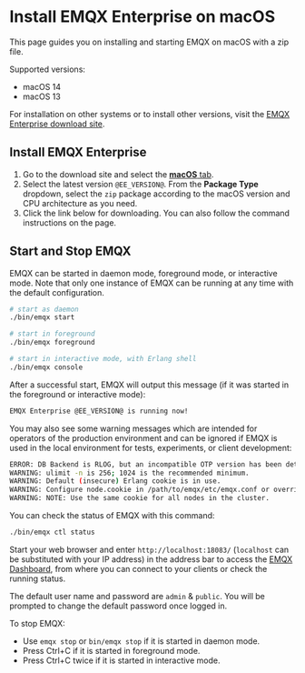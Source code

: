 # Install EMQX Enterprise on macOS
This page guides you on installing and starting EMQX on macOS with a zip file.

Supported versions:

- macOS 14
- macOS 13

For installation on other systems or to install other versions, visit the [EMQX Enterprise download site](https://www.emqx.com/en/downloads-and-install/enterprise).

## Install EMQX Enterprise

1. Go to the download site and select the [**macOS** tab](https://www.emqx.com/en/downloads-and-install/enterprise?os=macOS).
2. Select the latest version `@EE_VERSION@`. From the **Package Type** dropdown, select the `zip` package according to the macOS version and CPU architecture as you need.
3. Click the link below for downloading. You can also follow the command instructions on the page.

## Start and Stop EMQX

EMQX can be started in daemon mode, foreground mode, or interactive mode. Note that only one instance of EMQX can be running at any time with the default configuration.

   ```bash
   # start as daemon
   ./bin/emqx start

   # start in foreground
   ./bin/emqx foreground

   # start in interactive mode, with Erlang shell
   ./bin/emqx console
   ```

After a successful start, EMQX will output this message (if it was started in the foreground or interactive mode):

```bash
EMQX Enterprise @EE_VERSION@ is running now!
```

You may also see some warning messages which are intended for operators of the production environment and can be ignored if EMQX is used in the local environment for tests, experiments, or client development:

```bash
ERROR: DB Backend is RLOG, but an incompatible OTP version has been detected. Falling back to using Mnesia DB backend.
WARNING: ulimit -n is 256; 1024 is the recommended minimum.
WARNING: Default (insecure) Erlang cookie is in use.
WARNING: Configure node.cookie in /path/to/emqx/etc/emqx.conf or override from environment variable EMQX_NODE__COOKIE
WARNING: NOTE: Use the same cookie for all nodes in the cluster.
```

You can check the status of EMQX with this command:

```bash
./bin/emqx ctl status
```

Start your web browser and enter `http://localhost:18083/` (`localhost` can be substituted with your IP address) in the address bar to access the  [EMQX Dashboard](../dashboard/introduction.md), from where you can connect to your clients or check the running status.

The default user name and password are `admin` & `public`. You will be prompted to change the default password once logged in.

To stop EMQX:

* Use `emqx stop` or `bin/emqx stop` if it is started in daemon mode.
* Press Ctrl+C if it is started in foreground mode.
* Press Ctrl+C twice if it is started in interactive mode.
